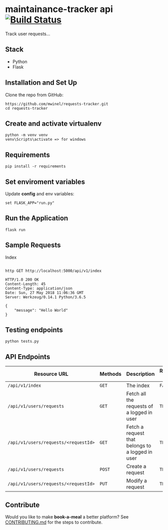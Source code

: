 # maintainance-tracker api  [![Build Status](https://travis-ci.org/mwinel/maintainance-tracker.svg?branch=master)](https://travis-ci.org/mwinel/maintainance-tracker)

Track user requests...

## Stack
- Python
- Flask

## Installation and Set Up


Clone the repo from GitHub:

```
https://github.com/mwinel/requests-tracker.git
cd requests-tracker
```

## Create and activate virtualenv

```
python -m venv venv
venv\Scripts\activate => for windows
```

## Requirements

```
pip install -r requirements
```

## Set enviroment variables

Update **config** and env variables:

```
set FLASK_APP="run.py"
```

## Run the Application

```
flask run
```

## Sample Requests

Index
```

http GET http://localhost:5000/api/v1/index

HTTP/1.0 200 OK
Content-Length: 45
Content-Type: application/json
Date: Sun, 27 May 2018 11:06:36 GMT
Server: Werkzeug/0.14.1 Python/3.6.5

{
    "message": "Hello World"
}

```

## Testing endpoints

```
python tests.py 
```

## API Endpoints

| Resource URL | Methods | Description | Requires Auth |
| -------- | ------------- | --------- |--------------- |
| `/api/v1/index` | `GET`  | The index | `FALSE` |
| `/api/v1/users/requests` | `GET`  | Fetch all the requests of a logged in user | `TRUE` |
| `/api/v1/users/requests/<requestId>` | `GET`  | Fetch a request that belongs to a logged in user | `TRUE` |
| `/api/v1/users/requests` | `POST`  | Create a request | `TRUE` |
| `/api/v1/users/requests/<requestId>` | `PUT`  | Modify a request | `TRUE` | 

## Contribute
Would you like to make **book-a-meal** a better platform?
See [CONTRIBUTING.md](#) for the steps to contribute.
